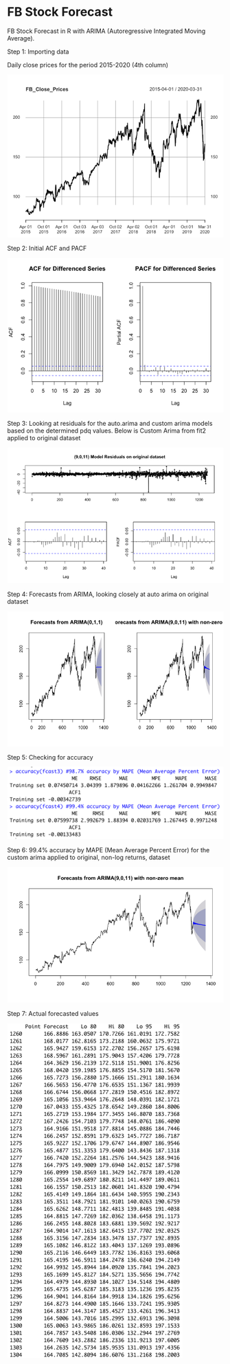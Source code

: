 # FB Stock Forecast
FB Stock Forecast in R with ARIMA (Autoregressive Integrated Moving Average).

Step 1: Importing data

Daily close prices for the period 2015-2020 (4th column)

![Image](https://github.com/adaynygmanov/FB-forecast/blob/master/Charts/FB%20Close%20Prices.png)

Step 2: Initial ACF and PACF 

![Image](https://github.com/adaynygmanov/FB-forecast/blob/master/Charts/ACF%20and%20PACF1.png)

Step 3: Looking at residuals for the auto.arima and custom arima models based on the determined pdq values. Below is Custom Arima from fit2 applied to original dataset

![Image](https://github.com/adaynygmanov/FB-forecast/blob/master/Charts/Custom%20arima%20model%20residuals.png)

Step 4: Forecasts from ARIMA, looking closely at auto arima on original dataset

![Image](https://github.com/adaynygmanov/FB-forecast/blob/master/Charts/Forecasts%20with%20ARIMA2.png)

Step 5: Checking for accuracy 

![Image](https://github.com/adaynygmanov/FB-forecast/blob/master/Charts/Accuracy.png)

Step 6: 99.4% accuracy by MAPE (Mean Average Percent Error) for the custom arima applied to original, non-log returns, dataset

![Image](https://github.com/adaynygmanov/FB-forecast/blob/master/Charts/Custom%20arima%20forecast.png)

Step 7: Actual forecasted values

![Image](https://github.com/adaynygmanov/FB-forecast/blob/master/Charts/Actual%20forecasted%20values.png)


